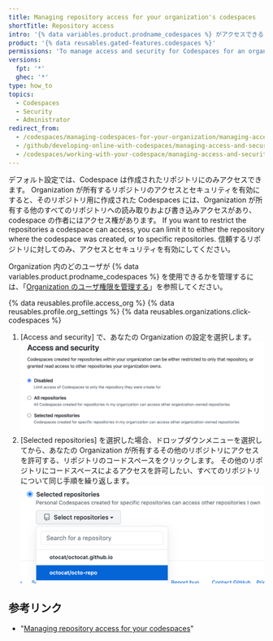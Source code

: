 ```yaml
---
title: Managing repository access for your organization's codespaces
shortTitle: Repository access
intro: '{% data variables.product.prodname_codespaces %} がアクセスできる Organization 内のリポジトリを管理できます。'
product: '{% data reusables.gated-features.codespaces %}'
permissions: 'To manage access and security for Codespaces for an organization, you must be an organization owner.'
versions:
  fpt: '*'
  ghec: '*'
type: how_to
topics:
  - Codespaces
  - Security
  - Administrator
redirect_from:
  - /codespaces/managing-codespaces-for-your-organization/managing-access-and-security-for-your-organizations-codespaces
  - /github/developing-online-with-codespaces/managing-access-and-security-for-codespaces
  - /codespaces/working-with-your-codespace/managing-access-and-security-for-codespaces
---
```


デフォルト設定では、Codespace は作成されたリポジトリにのみアクセスできます。 Organization が所有するリポジトリのアクセスとセキュリティを有効にすると、そのリポジトリ用に作成された Codespaces には、Organization が所有する他のすべてのリポジトリへの読み取りおよび書き込みアクセスがあり、codespace の作者にはアクセス権があります。 If you want to restrict the repositories a codespace can access, you can limit it to either the repository where the codespace was created, or to specific repositories. 信頼するリポジトリに対してのみ、アクセスとセキュリティを有効にしてください。

Organization 内のどのユーザが {% data variables.product.prodname_codespaces %} を使用できるかを管理するには、「[Organization のユーザ権限を管理する](/codespaces/managing-codespaces-for-your-organization/managing-user-permissions-for-your-organization)」を参照してください。

{% data reusables.profile.access_org %}
{% data reusables.profile.org_settings %}
{% data reusables.organizations.click-codespaces %}
1. [Access and security] で、あなたの Organization の設定を選択します。 ![信頼するリポジトリを管理するラジオボタン](/assets/images/help/settings/codespaces-org-access-and-security-radio-buttons.png)
1. [Selected repositories] を選択した場合、ドロップダウンメニューを選択してから、あなたの Organization が所有するその他のリポジトリにアクセスを許可する、リポジトリのコードスペースをクリックします。 その他のリポジトリにコードスペースによるアクセスを許可したい、すべてのリポジトリについて同じ手順を繰り返します。 ![[Selected repositories]ドロップダウンメニュー](/assets/images/help/settings/codespaces-access-and-security-repository-drop-down.png)

## 参考リンク

- "[Managing repository access for your codespaces](/codespaces/managing-your-codespaces/managing-repository-access-for-your-codespaces)"
